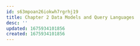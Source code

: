 ```yaml
---
id: s63mpoan26iokwh7rgrhj19
title: Chapter 2 Data Models and Query Languages
desc: ''
updated: 1675934101856
created: 1675934101856
---
```

